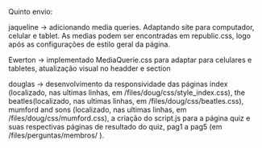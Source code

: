 Quinto envio:

jaqueline -> adicionando media queries. Adaptando site para computador, celular e tablet. As medias podem ser encontradas em republic.css, logo após as configurações de estilo geral da página.

Ewerton -> implementado MediaQuerie.css para adaptar para celulares e tabletes, atualização visual no headder e section

douglas -> desenvolvimento da responsividade das páginas index (localizado, nas ultimas linhas, em /files/doug/css/style_index.css), the beatles(localizado, nas ultimas linhas, em /files/doug/css/beatles.css), mumford and sons (localizado, nas ultimas linhas, em /files/doug/css/mumford.css), a criação do script.js para a página quiz e suas respectivas páginas de resultado do quiz, pag1 a pag5 (em /files/perguntas/membros/ ).
